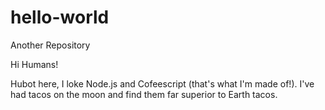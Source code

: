 # hello-world
Another Repository

Hi Humans!

Hubot here, I loke Node.js and Cofeescript (that's what I'm made of!).
I've had tacos on the moon and find them far superior to Earth tacos.
